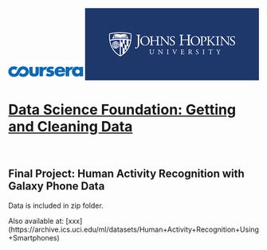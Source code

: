 <html>
    <img src="courseralogo.png"></img>
    <img src="jhulogo.png"></img> 
    <h1> <a href="https://www.coursera.org/learn/data-cleaning/home/welcome">Data Science Foundation: Getting and Cleaning Data</a></h1>
    <br>
</html>

## **Final Project: Human Activity Recognition with Galaxy Phone Data** ##

<html>
<p>Data is included in zip folder.</p> 
</html>
Also available at: [xxx](https://archive.ics.uci.edu/ml/datasets/Human+Activity+Recognition+Using+Smartphones) 


